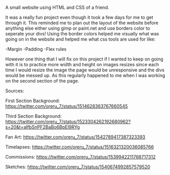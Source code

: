 A small website using HTML and CSS of a friend.

It was a really fun project even though it took a few days for me to get through it.
This reminded me to plan out the layout of the website before anything else either using gimp or paint.net and use borders color to seperate your divs! Using the border colors helped me visually what was going on in the website and helped me what css tools are used for like:

-Margin
-Padding
-Flex rules

However one thing that I will fix on this project if I wanted to keep on going with it is to practice more width and height on images resizes since each time I would resize the image the page would be unresponsive and the divs would be messed up. As this regularly happened to me when I was working on the second section of the page.

Sources:

First Section Background: https://twitter.com/oreru_7/status/1514628363767660545

Third Section Background: https://twitter.com/oreru_7/status/1523304262192680962?s=20&t=aIfbSnPF2BaBo6BpEl9RYg

Fan Art: https://twitter.com/oreru_7/status/1542789417387323393

Timelapses: https://twitter.com/oreru_7/status/1516321320036085766

Commissions: https://twitter.com/oreru_7/status/1539942211768717312

Sketches: https://twitter.com/oreru_7/status/1540674992857579520
